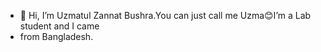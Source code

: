 - 👋 Hi, I’m Uzmatul Zannat Bushra.You can just call me Uzma😊I’m a Lab student and I came
- from Bangladesh.
  

<!---
UzmaTUL24/UzmaTUL24 is a ✨ special ✨ repository because its `README.md` (this file) appears on your GitHub profile.
You can click the Preview link to take a look at your changes.
--->
